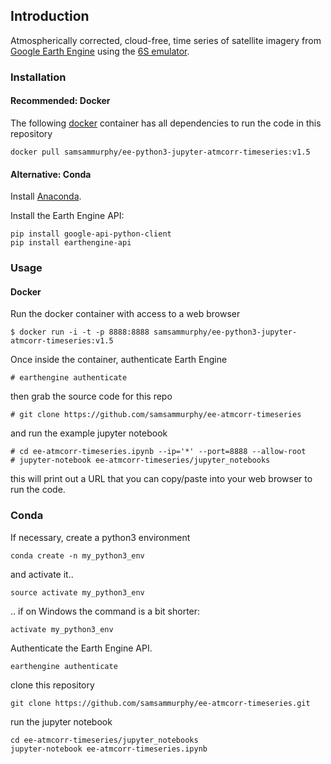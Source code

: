 ## Introduction

Atmospherically corrected, cloud-free, time series of satellite imagery from [Google Earth Engine](https://earthengine.google.com/) using the [6S emulator](https://github.com/samsammurphy/6S_emulator/edit/master/README.md).

### Installation

#### Recommended: Docker

The following [docker](https://www.docker.com/community-edition) container has all dependencies to run the code in this repository

`docker pull samsammurphy/ee-python3-jupyter-atmcorr-timeseries:v1.5`

#### Alternative: Conda 

Install [Anaconda](https://www.continuum.io/downloads).

Install the Earth Engine API:

```
pip install google-api-python-client
pip install earthengine-api 
```

### Usage

#### Docker

Run the docker container with access to a web browser

`$ docker run -i -t -p 8888:8888 samsammurphy/ee-python3-jupyter-atmcorr-timeseries:v1.5`

Once inside the container, authenticate Earth Engine

`# earthengine authenticate`

then grab the source code for this repo

`# git clone https://github.com/samsammurphy/ee-atmcorr-timeseries`

and run the example jupyter notebook

```
# cd ee-atmcorr-timeseries.ipynb --ip='*' --port=8888 --allow-root
# jupyter-notebook ee-atmcorr-timeseries/jupyter_notebooks
```

this will print out a URL that you can copy/paste into your web browser to run the code.

### Conda

If necessary, create a python3 environment

`conda create -n my_python3_env`

and activate it..

`source activate my_python3_env`

.. if on Windows the command is a bit shorter:

`activate my_python3_env`

Authenticate the Earth Engine API.

`earthengine authenticate`

clone this repository

`git clone https://github.com/samsammurphy/ee-atmcorr-timeseries.git`

run the jupyter notebook

```
cd ee-atmcorr-timeseries/jupyter_notebooks
jupyter-notebook ee-atmcorr-timeseries.ipynb
```
